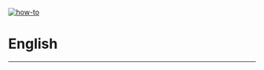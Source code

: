 [![how-to](https://img.shields.io/badge/select-language-blue.svg)](https://github.com/fRead-dev/info/tree/main/README.md)
# English

---

